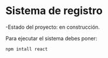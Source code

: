 <h1> Sistema de registro </h1>
-Estado del proyecto: en construcción.

Para ejecutar el sistema debes poner:

```npm intall react```
